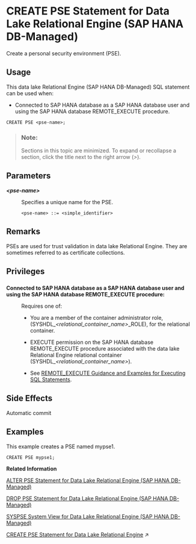 <!-- loiobc673dbe10aa4a5da1d6b1c3a1d7e7ce -->

# CREATE PSE Statement for Data Lake Relational Engine \(SAP HANA DB-Managed\)

Create a personal security environment \(PSE\).



<a name="loiobc673dbe10aa4a5da1d6b1c3a1d7e7ce__section_lv2_3cg_2zb"/>

## Usage

This data lake Relational Engine \(SAP HANA DB-Managed\) SQL statement can be used when:

-   Connected to SAP HANA database as a SAP HANA database user and using the SAP HANA database REMOTE\_EXECUTE procedure.



```
CREATE PSE <pse-name>;
```



> ### Note:  
> Sections in this topic are minimized. To expand or recollapse a section, click the title next to the right arrow \(*\>*\).



<a name="loiobc673dbe10aa4a5da1d6b1c3a1d7e7ce__section_q41_nbb_fzb"/>

## Parameters


<dl>
<dt><b>

*<pse-name\>*

</b></dt>
<dd>

Specifies a unique name for the PSE.

```
<pse-name> ::= <simple_identifier>
```



</dd>
</dl>



<a name="loiobc673dbe10aa4a5da1d6b1c3a1d7e7ce__section_j4p_nbb_fzb"/>

## Remarks

PSEs are used for trust validation in data lake Relational Engine. They are sometimes referred to as certificate collections.



<a name="loiobc673dbe10aa4a5da1d6b1c3a1d7e7ce__section_kmj_sbb_fzb"/>

## Privileges



### 


<dl>
<dt><b>

Connected to SAP HANA database as a SAP HANA database user and using the SAP HANA database REMOTE\_EXECUTE procedure:

</b></dt>
<dd>

Requires one of:

-   You are a member of the container administrator role, \(SYSHDL\_*<relational\_container\_name\>*\_ROLE\), for the relational container.
-   EXECUTE permission on the SAP HANA database REMOTE\_EXECUTE procedure associated with the data lake Relational Engine relational container \(SYSHDL\_*<relational\_container\_name\>*\).

-   See [REMOTE\_EXECUTE Guidance and Examples for Executing SQL Statements](remote-execute-guidance-and-examples-for-executing-sql-statements-fd99ac0.md).




</dd>
</dl>



<a name="loiobc673dbe10aa4a5da1d6b1c3a1d7e7ce__section_iyz_sbb_fzb"/>

## Side Effects

Automatic commit



<a name="loiobc673dbe10aa4a5da1d6b1c3a1d7e7ce__section_i5k_tbb_fzb"/>

## Examples

This example creates a PSE named mypse1.

```
CREATE PSE mypse1;
```

**Related Information**  


[ALTER PSE Statement for Data Lake Relational Engine \(SAP HANA DB-Managed\)](alter-pse-statement-for-data-lake-relational-engine-sap-hana-db-managed-056ee2c.md "Modifies an existing personal security environment (PSE).")

[DROP PSE Statement for Data Lake Relational Engine \(SAP HANA DB-Managed\)](drop-pse-statement-for-data-lake-relational-engine-sap-hana-db-managed-daf65f6.md "Removes a personal security environment (PSE) from the database.")

[SYSPSE System View for Data Lake Relational Engine \(SAP HANA DB-Managed\)](../070-system-views/syspse-system-view-for-data-lake-relational-engine-sap-hana-db-managed-0211aea.md "Provides information about personal security environments (PSE).")

[CREATE PSE Statement for Data Lake Relational Engine](https://help.sap.com/viewer/19b3964099384f178ad08f2d348232a9/2023_4_QRC/en-US/cda6e32786854f6c9f9cc1869c6ddca1.html "Create a personal security environment (PSE).") :arrow_upper_right:

